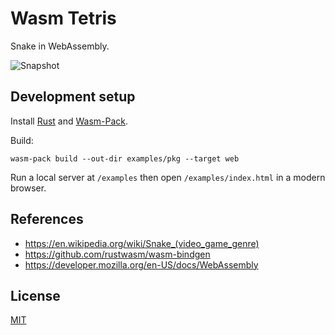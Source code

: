 # Wasm Tetris

Snake in WebAssembly.

![Snapshot](/snapshot.png)

## Development setup

Install [Rust](https://www.rust-lang.org/learn/get-started) and [Wasm-Pack](https://rustwasm.github.io/wasm-pack/installer/).

Build:

```
wasm-pack build --out-dir examples/pkg --target web
```

Run a local server at `/examples` then open `/examples/index.html` in a modern browser.

## References

- https://en.wikipedia.org/wiki/Snake_(video_game_genre)   
- https://github.com/rustwasm/wasm-bindgen
- https://developer.mozilla.org/en-US/docs/WebAssembly

## License

[MIT](LICENSE)
